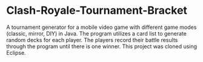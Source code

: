 # Clash-Royale-Tournament-Bracket
A tournament generator for a mobile video game with different game modes (classic, mirror, DIY) in Java. The program utilizes a card list to generate random decks for each player. The players record their battle results through the program until there is one winner.
This project was cloned using Eclipse.
